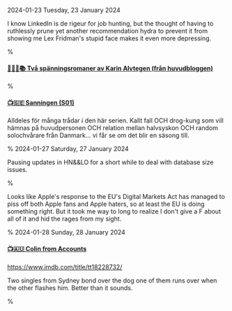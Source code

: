2024-01-23 Tuesday, 23 January 2024

I know LinkedIn is de rigeur for job hunting, but the thought of having to ruthlessly prune yet another recommendation hydra to prevent it from showing me Lex Fridman's stupid face makes it even more depressing.

%

#### [🔗&#x1F1F8;&#x1F1EA;📚 Två spänningsromaner av Karin Alvtegen (från huvudbloggen)](https://gerikson.com/blog/books/read/Tva-romaner-Karin-Alvtegen.html)

%

#### [📺&#x1F1F8;&#x1F1EA; Sanningen (S01)](https://www.imdb.com/title/tt19818812/?ref_=fn_al_tt_2)

Alldeles för många trådar i den här serien. Kallt fall OCH drog-kung som vill hämnas på huvudpersonen OCH relation mellan halvsyskon OCH random solochvårare från Danmark... vi får se om det blir en säsong till. 

%
2024-01-27 Saturday, 27 January 2024

Pausing updates in HN&&LO for a short while to deal with database size issues.

%

Looks like Apple's response to the EU's Digital Markets Act has managed to piss off both Apple fans and Apple haters, so at least the EU is doing something right. But it took me way to long to realize I don't give a F about all of it and hid the rages from my sight.

%
2024-01-28 Sunday, 28 January 2024

#### [📺🇦🇺 Colin from Accounts]()

https://www.imdb.com/title/tt18228732/

Two singles from Sydney bond over the dog one of them runs over when the other flashes him. Better than it sounds.

%
